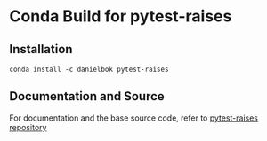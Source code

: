 Conda Build for pytest-raises
=============================

## Installation

```
conda install -c danielbok pytest-raises
```

## Documentation and Source

For documentation and the base source code, refer to [pytest-raises repository](https://github.com/Lemmons/pytest-raises)
